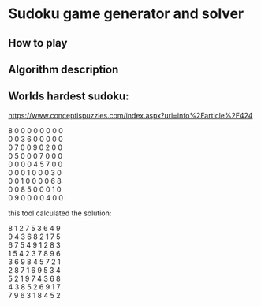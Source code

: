 # Sudoku game generator and solver
## How to play

## Algorithm description

## Worlds hardest sudoku:
https://www.conceptispuzzles.com/index.aspx?uri=info%2Farticle%2F424

8 0 0 0 0 0 0 0 0<br>
0 0 3 6 0 0 0 0 0<br>
0 7 0 0 9 0 2 0 0<br>
0 5 0 0 0 7 0 0 0<br>
0 0 0 0 4 5 7 0 0<br>
0 0 0 1 0 0 0 3 0<br>
0 0 1 0 0 0 0 6 8<br>
0 0 8 5 0 0 0 1 0<br>
0 9 0 0 0 0 4 0 0<br>

this tool calculated the solution:

8 1 2 7 5 3 6 4 9<br>
9 4 3 6 8 2 1 7 5<br>
6 7 5 4 9 1 2 8 3<br>
1 5 4 2 3 7 8 9 6<br>
3 6 9 8 4 5 7 2 1<br>
2 8 7 1 6 9 5 3 4<br>
5 2 1 9 7 4 3 6 8<br>
4 3 8 5 2 6 9 1 7<br>
7 9 6 3 1 8 4 5 2<br>